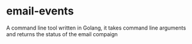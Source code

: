 # email-events
A command line tool written in Golang, it takes command line arguments and returns the status of the email compaign
